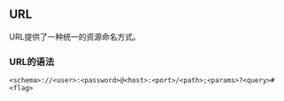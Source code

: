 ## URL

URL提供了一种统一的资源命名方式。

### URL的语法

`<schema>://<user>:<password>@<host>:<port>/<path>;<params>?<query>#<flag>`
